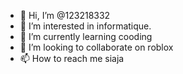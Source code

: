 - 👋 Hi, I’m @123218332
- 👀 I’m interested in informatique.
- 🌱 I’m currently learning cooding
- 💞️ I’m looking to collaborate on roblox
- 📫 How to reach me siaja

<!---
123218332/123218332 is a ✨ special ✨ repository because its `README.md` (this file) appears on your GitHub profile.
You can click the Preview link to take a look at your changes.
--->
